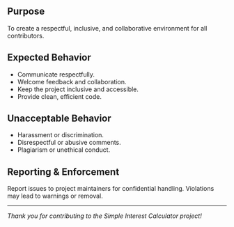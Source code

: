 ## Purpose
To create a respectful, inclusive, and collaborative environment for all contributors.

## Expected Behavior
- Communicate respectfully.
- Welcome feedback and collaboration.
- Keep the project inclusive and accessible.
- Provide clean, efficient code.

## Unacceptable Behavior
- Harassment or discrimination.
- Disrespectful or abusive comments.
- Plagiarism or unethical conduct.

## Reporting & Enforcement
Report issues to project maintainers for confidential handling. Violations may lead to warnings or removal.

---

*Thank you for contributing to the Simple Interest Calculator project!*
